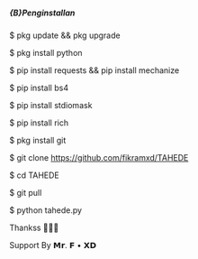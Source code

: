 ##### {B}Penginstallan

$ pkg update && pkg upgrade

$ pkg install python

$ pip install requests && pip install mechanize

$ pip install bs4

$ pip install stdiomask

$ pip install rich

$ pkg install git

$ git clone https://github.com/fikramxd/TAHEDE

$ cd TAHEDE

$ git pull

$ python tahede.py


Thankss 🙏🙏🙏

Support By 𝗠𝗿. 𝗙 • 𝗫𝗗

